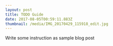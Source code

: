 ```yaml
---
layout: post
title: TODO Guide
date: 2017-08-05T00:59:11.883Z
thumbnail: /media/IMG_20170429_115918_edit.jpg
---
```


Write some instruction as sample blog post
